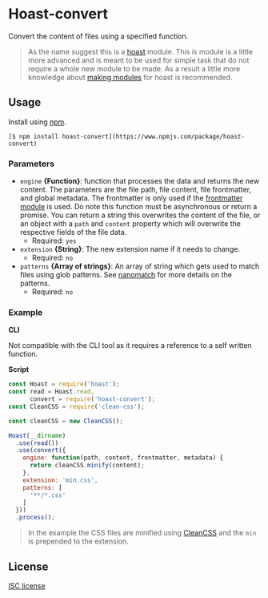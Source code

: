 # Hoast-convert
Convert the content of files using a specified function.

> As the name suggest this is a [hoast](https://github.com/hoast/hoast#readme) module.
> This is module is a little more advanced and is meant to be used for simple task that do not require a whole new module to be made. As a result a little more knowledge about [making modules](https://github.com/hoast/hoast#making) for hoast is recommended.

## Usage

Install using [npm](https://npmjs.com).

```
[$ npm install hoast-convert](https://www.npmjs.com/package/hoast-convert)
```

### Parameters

* `engine` **{Function}**: function that processes the data and returns the new content. The parameters are the file path, file content, file frontmatter, and global metadata. The frontmatter is only used if the [frontmatter module](https://github.com/hoast/hoast-frontmatter#readme) is used. Do note this function must be asynchronous or return a promise. You can return a string this overwrites the content of the file, or an object with a `path` and `content` property which will overwrite the respective fields of the file data.
	* Required: `yes`
* `extension` **{String}**: The new extension name if it needs to change.
	* Required: `no`
* `patterns` **{Array of strings}**: An array of string which gets used to match files using glob patterns. See [nanomatch](https://github.com/micromatch/nanomatch#readme) for more details on the patterns.
	* Required: `no`

### Example

**CLI**

Not compatible with the CLI tool as it requires a reference to a self written function.

**Script**

```javascript
const Hoast = require('hoast');
const read = Hoast.read,
      convert = require('hoast-convert');
const CleanCSS = require('clean-css');

const cleanCSS = new CleanCSS();

Hoast(__dirname)
  .use(read())
  .use(convert({
    engine: function(path, content, frontmatter, metadata) {
      return cleanCSS.minify(content);
    },
    extension: 'min.css',
    patterns: [
      '**/*.css'
    ]
  }))
  .process();
```

> In the example the CSS files are minified using [CleanCSS](https://github.com/jakubpawlowicz/clean-css#readme) and the `min` is prepended to the extension.

## License
[ISC license](https://github.com/hoast/hoast-convert/blob/master/LICENSE)